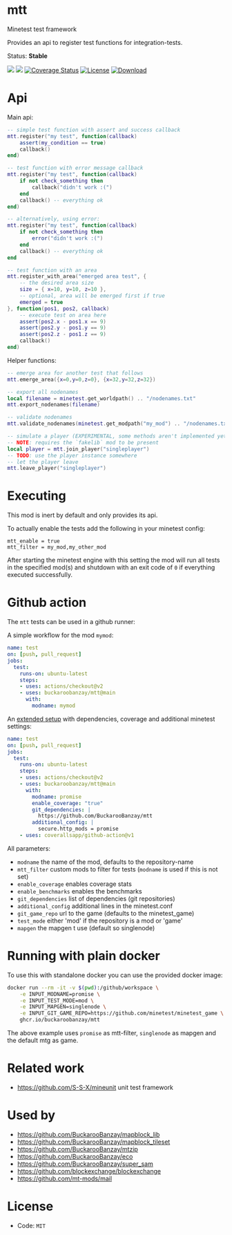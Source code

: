 # mtt

Minetest test framework

Provides an api to register test functions for integration-tests.

Status: **Stable**

![](https://github.com/BuckarooBanzay/mtt/workflows/luacheck/badge.svg)
![](https://github.com/BuckarooBanzay/mtt/workflows/test/badge.svg)
[![Coverage Status](https://coveralls.io/repos/github/BuckarooBanzay/mtt/badge.svg?branch=main)](https://coveralls.io/github/BuckarooBanzay/mtt?branch=main)
[![License](https://img.shields.io/badge/License-MIT-green.svg)](license.txt)
[![Download](https://img.shields.io/badge/Download-ContentDB-blue.svg)](https://content.minetest.net/packages/BuckarooBanzay/mtt)

# Api

Main api:
```lua
-- simple test function with assert and success callback
mtt.register("my test", function(callback)
    assert(my_condition == true)
    callback()
end)

-- test function with error message callback
mtt.register("my test", function(callback)
    if not check_something then
        callback("didn't work :(")
    end
    callback() -- everything ok
end)

-- alternatively, using error:
mtt.register("my test", function(callback)
    if not check_something then
        error("didn't work :(")
    end
    callback() -- everything ok
end

-- test function with an area
mtt.register_with_area("emerged area test", {
    -- the desired area size
    size = { x=10, y=10, z=10 },
    -- optional, area will be emerged first if true
    emerged = true
}, function(pos1, pos2, callback)
    -- execute test on area here
    assert(pos2.x - pos1.x == 9)
    assert(pos2.y - pos1.y == 9)
    assert(pos2.z - pos1.z == 9)
    callback()
end)
```

Helper functions:
```lua
-- emerge area for another test that follows
mtt.emerge_area({x=0,y=0,z=0}, {x=32,y=32,z=32})

-- export all nodenames
local filename = minetest.get_worldpath() .. "/nodenames.txt"
mtt.export_nodenames(filename)

-- validate nodenames
mtt.validate_nodenames(minetest.get_modpath("my_mod") .. "/nodenames.txt")

-- simulate a player (EXPERIMENTAL, some methods aren't implemented yet)
-- NOTE: requires the `fakelib` mod to be present
local player = mtt.join_player("singleplayer")
-- TODO: use the player instance somewhere
-- let the player leave
mtt.leave_player("singleplayer")
```

# Executing

This mod is inert by default and only provides its api.

To actually enable the tests add the following in your minetest config:
```
mtt_enable = true
mtt_filter = my_mod,my_other_mod
```

After starting the minetest engine with this setting the mod will run all tests in the specified mod(s)
and shutdown with an exit code of `0` if everything executed successfully.

# Github action

The `mtt` tests can be used in a github runner:

A simple workflow for the mod `mymod`:
```yml
name: test
on: [push, pull_request]
jobs:
  test:
    runs-on: ubuntu-latest
    steps:
    - uses: actions/checkout@v2
    - uses: buckaroobanzay/mtt@main
      with:
        modname: mymod
```

An [extended setup](https://github.com/mt-mods/promise/blob/master/.github/workflows/test.yml) with dependencies, coverage and additional minetest settings:
```yml
name: test
on: [push, pull_request]
jobs:
  test:
    runs-on: ubuntu-latest
    steps:
    - uses: actions/checkout@v2
    - uses: buckaroobanzay/mtt@main
      with:
        modname: promise
        enable_coverage: "true"
        git_dependencies: |
          https://github.com/BuckarooBanzay/mtt
        additional_config: |
          secure.http_mods = promise
    - uses: coverallsapp/github-action@v1
```

All parameters:
* `modname` the name of the mod, defaults to the repository-name
* `mtt_filter` custom mods to filter for tests (`modname` is used if this is not set)
* `enable_coverage` enables coverage stats
* `enable_benchmarks` enables the benchmarks
* `git_dependencies` list of dependencies (git repositories)
* `additional_config` additional lines in the minetest.conf
* `git_game_repo` url to the game (defaults to the minetest_game)
* `test_mode` either 'mod' if the repository is a mod or 'game'
* `mapgen` the mapgen t use (default so singlenode)

# Running with plain docker

To use this with standalone docker you can use the provided docker image:
```sh
docker run --rm -it -v $(pwd):/github/workspace \
    -e INPUT_MODNAME=promise \
    -e INPUT_TEST_MODE=mod \
    -e INPUT_MAPGEN=singlenode \
    -e INPUT_GIT_GAME_REPO=https://github.com/minetest/minetest_game \
    ghcr.io/buckaroobanzay/mtt
```

The above example uses `promise` as mtt-filter, `singlenode` as mapgen and the default mtg as game.

# Related work

* https://github.com/S-S-X/mineunit unit test framework

# Used by

* https://github.com/BuckarooBanzay/mapblock_lib
* https://github.com/BuckarooBanzay/mapblock_tileset
* https://github.com/BuckarooBanzay/mtzip
* https://github.com/BuckarooBanzay/eco
* https://github.com/BuckarooBanzay/super_sam
* https://github.com/blockexchange/blockexchange
* https://github.com/mt-mods/mail

# License

* Code: `MIT`

